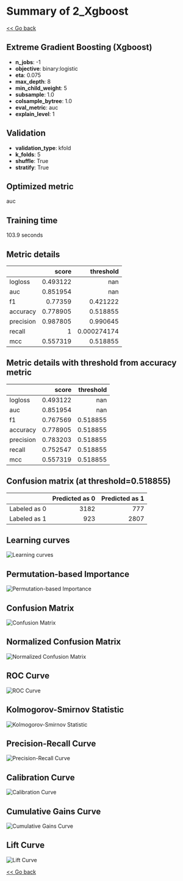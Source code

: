 # Summary of 2_Xgboost

[<< Go back](../README.md)


## Extreme Gradient Boosting (Xgboost)
- **n_jobs**: -1
- **objective**: binary:logistic
- **eta**: 0.075
- **max_depth**: 8
- **min_child_weight**: 5
- **subsample**: 1.0
- **colsample_bytree**: 1.0
- **eval_metric**: auc
- **explain_level**: 1

## Validation
 - **validation_type**: kfold
 - **k_folds**: 5
 - **shuffle**: True
 - **stratify**: True

## Optimized metric
auc

## Training time

103.9 seconds

## Metric details
|           |    score |     threshold |
|:----------|---------:|--------------:|
| logloss   | 0.493122 | nan           |
| auc       | 0.851954 | nan           |
| f1        | 0.77359  |   0.421222    |
| accuracy  | 0.778905 |   0.518855    |
| precision | 0.987805 |   0.990645    |
| recall    | 1        |   0.000274174 |
| mcc       | 0.557319 |   0.518855    |


## Metric details with threshold from accuracy metric
|           |    score |   threshold |
|:----------|---------:|------------:|
| logloss   | 0.493122 |  nan        |
| auc       | 0.851954 |  nan        |
| f1        | 0.767569 |    0.518855 |
| accuracy  | 0.778905 |    0.518855 |
| precision | 0.783203 |    0.518855 |
| recall    | 0.752547 |    0.518855 |
| mcc       | 0.557319 |    0.518855 |


## Confusion matrix (at threshold=0.518855)
|              |   Predicted as 0 |   Predicted as 1 |
|:-------------|-----------------:|-----------------:|
| Labeled as 0 |             3182 |              777 |
| Labeled as 1 |              923 |             2807 |

## Learning curves
![Learning curves](learning_curves.png)

## Permutation-based Importance
![Permutation-based Importance](permutation_importance.png)
## Confusion Matrix

![Confusion Matrix](confusion_matrix.png)


## Normalized Confusion Matrix

![Normalized Confusion Matrix](confusion_matrix_normalized.png)


## ROC Curve

![ROC Curve](roc_curve.png)


## Kolmogorov-Smirnov Statistic

![Kolmogorov-Smirnov Statistic](ks_statistic.png)


## Precision-Recall Curve

![Precision-Recall Curve](precision_recall_curve.png)


## Calibration Curve

![Calibration Curve](calibration_curve_curve.png)


## Cumulative Gains Curve

![Cumulative Gains Curve](cumulative_gains_curve.png)


## Lift Curve

![Lift Curve](lift_curve.png)



[<< Go back](../README.md)
